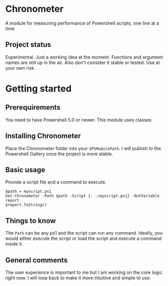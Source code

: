 # Chronometer
A module for measuring performance of Powershell scripts, one line at a time

## Project status
Experimental. Just a working idea at the moment. Functions and argument names are still up in the air. Also don't consider it stable or tested. Use at your own risk.

# Getting started
## Prerequirements
You need to have Powershell 5.0 or newer. This module uses classes.

## Installing Chronometer
Place the Chronometer folder into your `$PSModulePath`. I will publish to the Powershell Gallery once the project is more stable.

## Basic usage
Provide a script file and a command to execute.

    $path = myscript.ps1
    Get-Chronometer -Path $path -Script {. .\myscript.ps1} -OutVariable report
    $report.ToString()

## Things to know
The `Path` can be any ps1 and the script can run any command. Ideally, you would either execute the script or load the script and execute a command inside it. 

## General comments
The user experience is important to me but I am working on the core logic right now. I will loop back to make it more intuitive and simple to use. 


